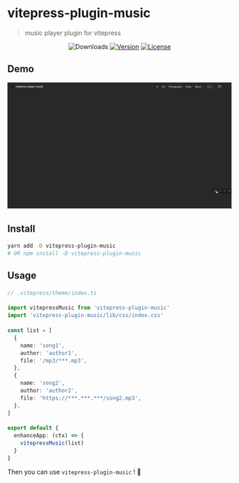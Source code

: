# vitepress-plugin-music

> music player plugin for vitepress

<p align="center">
  <img src="https://img.shields.io/npm/dm/vitepress-plugin-nprogress.svg" alt="Downloads"></a>
  <a href="https://www.npmjs.com/package/vitepress-plugin-music"><img src="https://img.shields.io/npm/v/vitepress-plugin-music.svg" alt="Version"></a>
  <a href="https://github.com/vuejs/vitepress-plugin-music/blob/master/LICENSE"><img src="https://img.shields.io/npm/l/vitepress-plugin-music.svg" alt="License"></a>
</p>

## Demo
<img src="./docs/static/record.gif" />

## Install
```sh
yarn add -D vitepress-plugin-music
# OR npm install -D vitepress-plugin-music
```

## Usage
```ts
// .vitepress/theme/index.ts

import vitepressMusic from 'vitepress-plugin-music'
import 'vitepress-plugin-music/lib/css/index.css'

const list = [
  {
    name: 'song1',
    author: 'author1',
    file: '/mp3/***.mp3',
  },
  {
    name: 'song2',
    author: 'author2',
    file: 'https://***.***.***/song2.mp3',
  },
]

export default {
  enhanceApp: (ctx) => {
    vitepressMusic(list)
  }
}
```

Then you can use `vitepress-plugin-music` ! 🎉